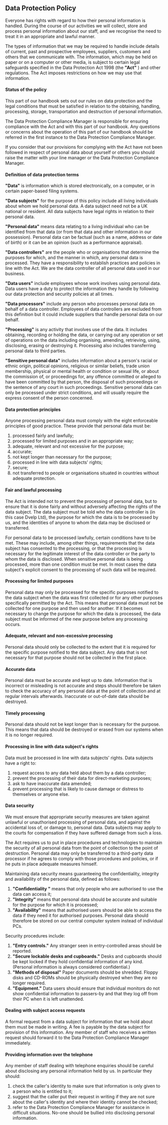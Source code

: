 ## Data Protection Policy

Everyone has rights with regard to how their personal information is handled.  During the course of our activities we will collect, store and process personal information about our staff, and we recognise the need to treat it in an appropriate and lawful manner.

The types of information that we may be required to handle include details of current, past and prospective employees, suppliers, customers and others that we communicate with.  The information, which may be held on paper or on a computer or other media, is subject to certain legal safeguards specified in the Data Protection Act 1998 (the **&quot;Act&quot;** ) and other regulations.  The Act imposes restrictions on how we may use that information.

#### Status of the policy

This part of our handbook sets out our rules on data protection and the legal conditions that must be satisfied in relation to the obtaining, handling, processing, storage, transportation and destruction of personal information.

The Data Protection Compliance Manager is responsible for ensuring compliance with the Act and with this part of our handbook. Any questions or concerns about the operation of this part of our handbook should be referred in the first instance to the Data Protection Compliance Manager.

If you consider that our provisions for complying with the Act have not been followed in respect of personal data about yourself or others you should raise the matter with your line manager or the Data Protection Compliance Manager.

#### Definition of data protection terms

**&quot;Data&quot;** is information which is stored electronically, on a computer, or in certain paper-based filing systems.

**&quot;Data subjects&quot;** for the purpose of this policy include all living individuals about whom we hold personal data.  A data subject need not be a UK national or resident.  All data subjects have legal rights in relation to their personal data.

**&quot;Personal data&quot;** means data relating to a living individual who can be identified from that data (or from that data and other information in our possession).  Personal data can be factual (such as a name, address or date of birth) or it can be an opinion (such as a performance appraisal).

**&quot;Data controllers&quot;** are the people who or organisations that determine the purposes for which, and the manner in which, any personal data is processed.  They have a responsibility to establish practices and policies in line with the Act.  We are the data controller of all personal data used in our business.

**&quot;Data users&quot;** include employees whose work involves using personal data.  Data users have a duty to protect the information they handle by following our data protection and security policies at all times.

**&quot;Data processors&quot;** include any person who processes personal data on behalf of a data controller.  Employees of data controllers are excluded from this definition but it could include suppliers that handle personal data on our behalf.

**&quot;Processing&quot;** is any activity that involves use of the data.  It includes obtaining, recording or holding the data, or carrying out any operation or set of operations on the data including organising, amending, retrieving, using, disclosing, erasing or destroying it.  Processing also includes transferring personal data to third parties.

**&quot;Sensitive personal data&quot;** includes information about a person&#39;s racial or ethnic origin, political opinions, religious or similar beliefs, trade union membership, physical or mental health or condition or sexual life, or about the commission of, or proceedings for, any offence committed or alleged to have been committed by that person, the disposal of such proceedings or the sentence of any court in such proceedings.  Sensitive personal data can only be processed under strict conditions, and will usually require the express consent of the person concerned.

#### Data protection principles

Anyone processing personal data must comply with the eight enforceable principles of good practice.  These provide that personal data must be:

1. processed fairly and lawfully;
2. processed for limited purposes and in an appropriate way;
3. adequate, relevant and not excessive for the purpose;
4. accurate;
5. not kept longer than necessary for the purpose;
6. processed in line with data subjects&#39; rights;
7. secure;
8. not transferred to people or organisations situated in countries without adequate protection.

#### Fair and lawful processing

The Act is intended not to prevent the processing of personal data, but to ensure that it is done fairly and without adversely affecting the rights of the data subject.  The data subject must be told who the data controller is (in this case Dvelp Ltd), the purpose for which the data is to be processed by us, and the identities of anyone to whom the data may be disclosed or transferred.

For personal data to be processed lawfully, certain conditions have to be met.  These may include, among other things, requirements that the data subject has consented to the processing, or that the processing is necessary for the legitimate interest of the data controller or the party to whom the data is disclosed.  When sensitive personal data is being processed, more than one condition must be met.  In most cases the data subject&#39;s explicit consent to the processing of such data will be required.

#### Processing for limited purposes

Personal data may only be processed for the specific purposes notified to the data subject when the data was first collected or for any other purposes specifically permitted by the Act.  This means that personal data must not be collected for one purpose and then used for another.  If it becomes necessary to change the purpose for which the data is processed, the data subject must be informed of the new purpose before any processing occurs.

#### Adequate, relevant and non-excessive processing

Personal data should only be collected to the extent that it is required for the specific purpose notified to the data subject.  Any data that is not necessary for that purpose should not be collected in the first place.

#### Accurate data

Personal data must be accurate and kept up to date. Information that is incorrect or misleading is not accurate and steps should therefore be taken to check the accuracy of any personal data at the point of collection and at regular intervals afterwards. Inaccurate or out-of-date data should be destroyed.

#### Timely processing

Personal data should not be kept longer than is necessary for the purpose.  This means that data should be destroyed or erased from our systems when it is no longer required.

#### Processing in line with data subject&#39;s rights

Data must be processed in line with data subjects&#39; rights. Data subjects have a right to:

1. request access to any data held about them by a data controller;
2. prevent the processing of their data for direct-marketing purposes;
3. ask to have inaccurate data amended;
4. prevent processing that is likely to cause damage or distress to themselves or anyone else.

#### Data security

We must ensure that appropriate security measures are taken against unlawful or unauthorised processing of personal data, and against the accidental loss of, or damage to, personal data. Data subjects may apply to the courts for compensation if they have suffered damage from such a loss.

The Act requires us to put in place procedures and technologies to maintain the security of all personal data from the point of collection to the point of destruction.  Personal data may only be transferred to a third-party data processor if he agrees to comply with those procedures and policies, or if he puts in place adequate measures himself.

Maintaining data security means guaranteeing the confidentiality, integrity and availability of the personal data, defined as follows:

1. **&quot;Confidentiality &quot;** means that only people who are authorised to use the data can access it;
2. **&quot;Integrity&quot;** means that personal data should be accurate and suitable for the purpose for which it is processed;
3. **&quot;Availability&quot;** means that authorised users should be able to access the data if they need it for authorised purposes. Personal data should therefore be stored on our central computer system instead of individual PCs.

Security procedures include:

1. **&quot;Entry controls.&quot;**  Any stranger seen in entry-controlled areas should be reported.
2. **&quot;Secure lockable desks and cupboards.&quot;**  Desks and cupboards should be kept locked if they hold confidential information of any kind. (Personal information is always considered confidential.)
3. **&quot;Methods of disposal&quot;** Paper documents should be shredded. Floppy disks and CD-ROMs should be physically destroyed when they are no longer required.
4. **&quot;Equipment.&quot;**  Data users should ensure that individual monitors do not show confidential information to passers-by and that they log off from their PC when it is left unattended.

#### Dealing with subject access requests

A formal request from a data subject for information that we hold about them must be made in writing.  A fee is payable by the data subject for provision of this information.  Any member of staff who receives a written request should forward it to the Data Protection Compliance Manager immediately.

#### Providing information over the telephone

Any member of staff dealing with telephone enquiries should be careful about disclosing any personal information held by us. In particular they should:

1. check the caller&#39;s identity to make sure that information is only given to a person who is entitled to it;
2. suggest that the caller put their request in writing if they are not sure about the caller&#39;s identity and where their identity cannot be checked;
3. refer to the Data Protection Compliance Manager for assistance in difficult situations. No-one should be bullied into disclosing personal information.
